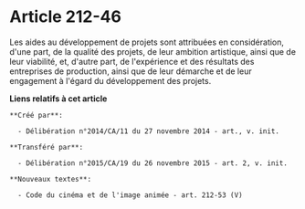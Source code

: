 # Article 212-46

Les aides au développement de projets sont attribuées en considération, d'une part, de la qualité des projets, de leur
ambition artistique, ainsi que de leur viabilité, et, d'autre part, de l'expérience et des résultats des entreprises de
production, ainsi que de leur démarche et de leur engagement à l'égard du développement des projets.

**Liens relatifs à cet article**

	**Créé par**:

	  - Délibération n°2014/CA/11 du 27 novembre 2014 - art., v. init.

	**Transféré par**:

	  - Délibération n°2015/CA/19 du 26 novembre 2015 - art. 2, v. init.

	**Nouveaux textes**:

	  - Code du cinéma et de l'image animée - art. 212-53 (V)
